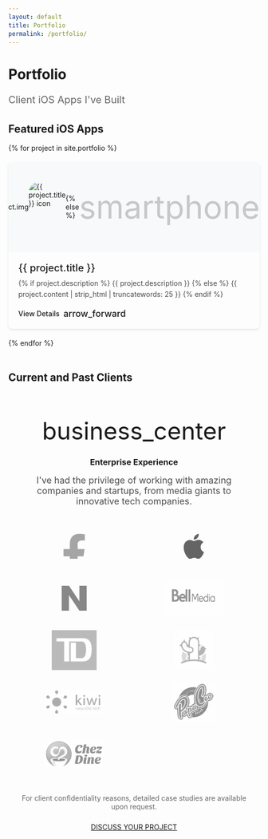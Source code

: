```yaml
--- 
layout: default
title: Portfolio
permalink: /portfolio/
---
```


# Portfolio

<p style="font-size: 20px; line-height: 28px; color: rgba(0,0,0,0.6); margin-bottom: 32px;">Client iOS Apps I've Built</p>

<style>
  .portfolio-grid {
    display: grid;
    grid-template-columns: repeat(auto-fill, minmax(280px, 1fr));
    gap: 20px;
    margin-bottom: 48px;
  }
  
  .portfolio-card {
    background: var(--md-surface);
    border-radius: 8px;
    overflow: hidden;
    box-shadow: 0 2px 4px rgba(0,0,0,0.1);
    transition: all 0.3s;
    cursor: pointer;
    text-decoration: none;
    color: inherit;
    display: block;
  }
  
  .portfolio-card:hover {
    box-shadow: 0 8px 16px rgba(0,0,0,0.15);
    transform: translateY(-4px);
  }
  
  .portfolio-image {
    width: 100%;
    height: 180px;
    background: #f8f9fa;
    display: flex;
    align-items: center;
    justify-content: center;
    overflow: hidden;
    position: relative;
  }
  
  .portfolio-image img {
    width: 100px;
    height: 100px;
    object-fit: contain;
    border-radius: 20px;
  }
  
  .portfolio-content {
    padding: 20px;
  }
  
  .portfolio-title {
    font-size: 20px;
    font-weight: 500;
    margin: 0 0 8px 0;
    color: var(--md-text-color);
  }
  
  .portfolio-date {
    font-size: 14px;
    color: rgba(0,0,0,0.54);
    margin-bottom: 16px;
  }
  
  .portfolio-description {
    color: rgba(0,0,0,0.7);
    line-height: 1.6;
    margin: 0;
  }
  
  .portfolio-arrow {
    color: var(--md-primary);
    font-size: 14px;
    font-weight: 500;
    margin-top: 16px;
    display: flex;
    align-items: center;
    gap: 8px;
  }
</style>

## Featured iOS Apps

<div class="portfolio-grid">
  {% for project in site.portfolio %}
    <a href="{{ project.url | relative_url }}" class="portfolio-card">
      <div class="portfolio-image">
        {% if project.img %}
          <img src="{{ project.img | relative_url }}" alt="{{ project.title }} icon">
        {% else %}
          <span class="material-icons" style="font-size: 64px; color: rgba(0,0,0,0.2);">smartphone</span>
        {% endif %}
      </div>
      <div class="portfolio-content">
        <h3 class="portfolio-title">{{ project.title }}</h3>
        <p class="portfolio-description">
          {% if project.description %}
            {{ project.description }}
          {% else %}
            {{ project.content | strip_html | truncatewords: 25 }}
          {% endif %}
        </p>
        <div class="portfolio-arrow">
          View Details
          <span class="material-icons" style="font-size: 18px;">arrow_forward</span>
        </div>
      </div>
    </a>
  {% endfor %}
</div>

## Current and Past Clients

<div class="card" style="text-align: center; padding: 48px 24px;">
  <span class="material-icons" style="font-size: 48px; color: var(--md-primary); margin-bottom: 16px;">business_center</span>
  <h3 style="margin-bottom: 16px;">Enterprise Experience</h3>
  <p style="font-size: 18px; color: rgba(0,0,0,0.7); max-width: 600px; margin: 0 auto 24px;">
    I've had the privilege of working with amazing companies and startups, from media giants to innovative tech companies.
  </p>
  
  <style>
    .client-logos {
      display: grid;
      grid-template-columns: repeat(auto-fit, minmax(150px, 1fr));
      gap: 24px;
      margin: 40px 0;
      align-items: center;
      justify-items: center;
    }
    
    .client-logo {
      width: 120px;
      height: 80px;
      display: flex;
      align-items: center;
      justify-content: center;
      filter: grayscale(100%);
      opacity: 0.6;
      transition: all 0.3s;
    }
    
    .client-logo:hover {
      filter: grayscale(0%);
      opacity: 1;
      transform: scale(1.05);
    }
    
    .client-logo img {
      max-width: 100%;
      max-height: 100%;
      object-fit: contain;
    }
  </style>
  
  <div class="client-logos">
    <div class="client-logo">
      <svg viewBox="0 0 320 320" style="width: 50px; height: 50px;">
        <path d="M279.14 288l14.22-92.66h-88.91v-60.13c0-25.35 12.42-50.06 52.24-50.06h40.42V6.26S260.43 0 225.36 0c-73.22 0-121.08 44.38-121.08 124.72v70.62H22.89V288h81.39v224h100.17V288z" fill="#1877F2"/>
      </svg>
    </div>
    <div class="client-logo">
      <svg viewBox="0 0 814 1000" style="width: 50px; height: 50px;">
        <path d="M788.1 340.9c-5.8 4.5-108.2 62.2-108.2 190.5 0 148.4 130.3 200.9 134.2 202.2-.6 3.2-20.7 71.9-68.7 141.9-42.8 61.6-87.5 123.1-155.5 123.1s-85.5-39.5-164-39.5c-76.5 0-103.7 40.8-165.9 40.8s-105.6-57-155.5-127C46.7 790.7 0 663 0 541.8c0-194.4 126.4-297.5 250.8-297.5 66.1 0 121.2 43.4 162.7 43.4 39.5 0 101.1-46 176.3-46 28.5 0 130.9 2.6 198.3 99.2zm-234-181.5c31.1-36.9 53.1-88.1 53.1-139.3 0-7.1-.6-14.3-1.9-20.1-50.6 1.9-110.8 33.7-147.1 75.8-28.5 32.4-55.1 83.6-55.1 135.5 0 7.8 1.3 15.6 1.9 18.1 3.2.6 8.4 1.3 13.6 1.3 45.4 0 102.5-30.4 135.5-71.3z" fill="#000000"/>
      </svg>
    </div>
    <div class="client-logo">
      <svg viewBox="0 0 100 100" style="width: 50px; height: 50px;">
        <path d="M0 0v100h29.1V37.5L70.9 100H100V0H70.9v62.5L29.1 0H0z" fill="#E50914"/>
      </svg>
    </div>
    <div class="client-logo">
      <img src="/assets/img/portfolio/clients/bellmedia.jpg" alt="Bell Media">
    </div>
    <div class="client-logo">
      <img src="/assets/img/portfolio/clients/td.png" alt="TD">
    </div>
    <div class="client-logo">
      <img src="/assets/img/portfolio/clients/thrive.png" alt="Thrive">
    </div>
    <div class="client-logo">
      <img src="/assets/img/portfolio/clients/kiwi.png" alt="Kiwi">
    </div>
    <div class="client-logo">
      <img src="/assets/img/portfolio/clients/papaceo.png" alt="Papa Ceo">
    </div>
    <div class="client-logo">
      <img src="/assets/img/portfolio/clients/chezdine.png" alt="Chez Dine">
    </div>
  </div>
  
  <p style="color: rgba(0,0,0,0.6); margin-bottom: 24px;">
    For client confidentiality reasons, detailed case studies are available upon request.
  </p>
  <a href="mailto:michael.chung@databites.ca" class="btn btn-primary">DISCUSS YOUR PROJECT</a>
</div>